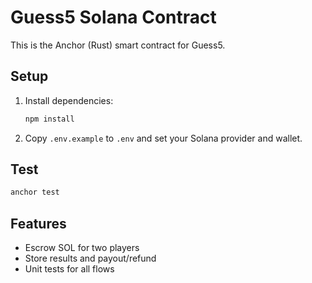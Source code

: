 # Guess5 Solana Contract

This is the Anchor (Rust) smart contract for Guess5.

## Setup

1. Install dependencies:
   ```bash
   npm install
   ```
2. Copy `.env.example` to `.env` and set your Solana provider and wallet.

## Test

```bash
anchor test
```

## Features
- Escrow SOL for two players
- Store results and payout/refund
- Unit tests for all flows 